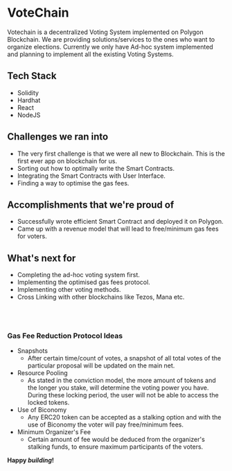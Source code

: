 # VoteChain

Votechain is a decentralized Voting System implemented on Polygon Blockchain. We are providing solutions/services to the ones who want to organize elections. Currently we only have Ad-hoc system implemented and planning to implement all the existing Voting Systems.

## Tech Stack
- Solidity
- Hardhat
- React
- NodeJS

## Challenges we ran into

- The very first challenge is that we were all new to Blockchain. This is the first ever app on blockchain for us.
- Sorting out how to optimally write the Smart Contracts.
- Integrating the Smart Contracts with User Interface.
- Finding a way to optimise the gas fees.

## Accomplishments that we're proud of
- Successfully wrote efficient Smart Contract and deployed it on Polygon.
- Came up with a revenue model that will lead to free/minimum gas fees for voters.

## What's next for
- Completing the ad-hoc voting system first.
- Implementing the optimised gas fees protocol.
- Implementing other voting methods.
- Cross Linking with other blockchains like Tezos, Mana etc.

<br></br>
### Gas Fee Reduction Protocol Ideas
- Snapshots
    - After certain time/count of votes, a snapshot of all total votes of the particular proposal will be updated on the main net.
- Resource Pooling
    - As stated in the conviction model, the more amount of tokens and the longer you stake, will determine the voting power you have. During these locking period, the user will not be able to access the locked tokens.
- Use of Biconomy
    - Any ERC20 token can be accepted as a stalking option and with the use of Biconomy the voter will pay free/minimum fees.
- Minimum Organizer's Fee
    - Certain amount of fee would be deduced from the organizer's stalking funds, to ensure maximum participants of the voters.

**Happy _building_!**
